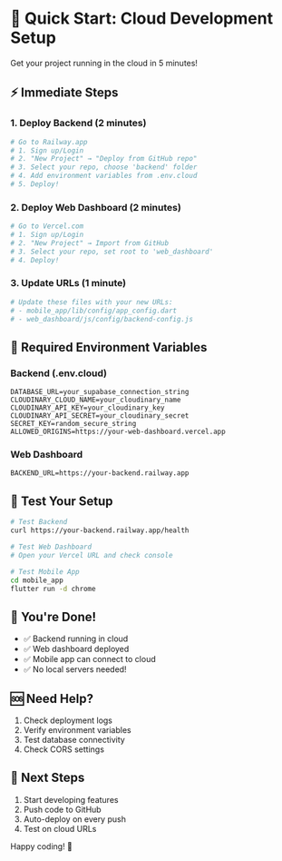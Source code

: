 # 🚀 Quick Start: Cloud Development Setup

Get your project running in the cloud in 5 minutes!

## ⚡ Immediate Steps

### 1. Deploy Backend (2 minutes)
```bash
# Go to Railway.app
# 1. Sign up/Login
# 2. "New Project" → "Deploy from GitHub repo"
# 3. Select your repo, choose 'backend' folder
# 4. Add environment variables from .env.cloud
# 5. Deploy!
```

### 2. Deploy Web Dashboard (2 minutes)
```bash
# Go to Vercel.com
# 1. Sign up/Login
# 2. "New Project" → Import from GitHub
# 3. Select your repo, set root to 'web_dashboard'
# 4. Deploy!
```

### 3. Update URLs (1 minute)
```bash
# Update these files with your new URLs:
# - mobile_app/lib/config/app_config.dart
# - web_dashboard/js/config/backend-config.js
```

## 🔑 Required Environment Variables

### Backend (.env.cloud)
```
DATABASE_URL=your_supabase_connection_string
CLOUDINARY_CLOUD_NAME=your_cloudinary_name
CLOUDINARY_API_KEY=your_cloudinary_key
CLOUDINARY_API_SECRET=your_cloudinary_secret
SECRET_KEY=random_secure_string
ALLOWED_ORIGINS=https://your-web-dashboard.vercel.app
```

### Web Dashboard
```
BACKEND_URL=https://your-backend.railway.app
```

## 🧪 Test Your Setup

```bash
# Test Backend
curl https://your-backend.railway.app/health

# Test Web Dashboard
# Open your Vercel URL and check console

# Test Mobile App
cd mobile_app
flutter run -d chrome
```

## 🎯 You're Done!

- ✅ Backend running in cloud
- ✅ Web dashboard deployed
- ✅ Mobile app can connect to cloud
- ✅ No local servers needed!

## 🆘 Need Help?

1. Check deployment logs
2. Verify environment variables
3. Test database connectivity
4. Check CORS settings

## 🚀 Next Steps

1. Start developing features
2. Push code to GitHub
3. Auto-deploy on every push
4. Test on cloud URLs

Happy coding! 🎉
